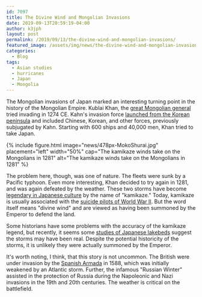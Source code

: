 ```yaml
---
id: 7097
title: The Divine Wind and Mongolian Invasions
date: 2019-09-13T20:59:19-04:00
author: k3jph
layout: post
permalink: /2019/09/13/the-divine-wind-and-mongolian-invasions/
featured_image: /assets/img/news/the-divine-wind-and-mongolian-invasions-1.jpg
categories:
  - Blog
tags:
  - Asian studies
  - hurricanes
  - Japan
  - Mongolia
---
```

The Mongolian invasions of Japan marked an interesting turning point
in the history of the Mongolian Empire. Kublai Khan, the [great
Mongolian general](https://www.britannica.com/biography/Kublai-Khan)
tried invading in 1274 CE. Kahn's invasion force [launched from the
Korean
peninsula](https://www.thoughtco.com/the-mongol-invasions-of-japan-195559)
and included Chinese, Korean, and other forces, previously subjugated
by Kahn. Starting with 600 ships and 40,000 men, Khan tried to take
Japan.

{% include figure.html image="news/478px-MokoShurai.jpg" placement="left" width="50%"
    cap="The kamikaze winds take on the Mongolians in 1281"
    alt="The kamikaze winds take on the Mongolians in 1281" %}

The problem here, though, was one of nature. The fleets were sunk
by a Pacific typhoon. Even more interesting, Khan decided to try
again in 1281, and was again defeated by the weather. These two
storms have become [legendary in Japanese
culture](https://www.nationalgeographic.com/news/2014/11/141104-kamikaze-kublai-khan-winds-typhoon-japan-invasion/)
by the name of "kamikaze." Today, kamikaze is usually associated
with the [suicide pilots of World War
II](https://allthatsinteresting.com/kamikaze-pilots). But the word
itself means "divine wind" and are viewed as having been summoned
by the Emperor to defend the land.

Some historians have some problems with the accuracy of the kamikaze
legend, but recently, it seems some [studies of Japanese
lakebeds](https://www.sciencemag.org/news/2014/12/mongol-smashing-kamikaze-typhoons-may-have-been-genuine)
suggest the storms may have been real. Despite the potential
historicity of the storms, it is unlikely they were actually summoned
by the Emperor.

It's worth noting, I think, that this story is not uncommon. The
British were under invasion by the [Spanish
Armada](https://www.historic-uk.com/HistoryUK/HistoryofEngland/Spanish-Armada/)
in 1588, which was initially weakened by an Atlantic storm. Further,
the infamous "Russian Winter" assisted in the protection of Russia
during the Napoleonic and Nazi invasions in the 19th and 20th
centuries. The weather is critical on the battlefield.
